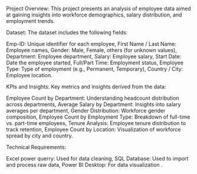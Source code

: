 Project Overview:
This project presents an analysis of employee data aimed at gaining insights into workforce demographics, salary distribution, and employment trends.

Dataset:
The dataset includes the following fields:

Emp-ID: Unique identifier for each employee,
First Name / Last Name: Employee names,
Gender: Male, Female, others (for unknown values),
Department: Employee department,
Salary: Employee salary,
Start Date: Date the employee started,
Full/Part Time: Employment status,
Employee Type: Type of employment (e.g., Permanent, Temporary),
Country / City: Employee location.

KPIs and Insights:
Key metrics and insights derived from the data:

Employee Count by Department: Understanding headcount distribution across departments,
Average Salary by Department: Insights into salary averages per department,
Gender Distribution: Workforce gender composition,
Employee Count by Employment Type: Breakdown of full-time vs. part-time employees,
Tenure Analysis: Employee tenure distribution to track retention,
Employee Count by Location: Visualization of workforce spread by city and country.

Technical Requirements:

Excel power querry: Used for data cleaning,
SQL Database: Used to import and process raw data,
Power BI Desktop: For data visualization .
